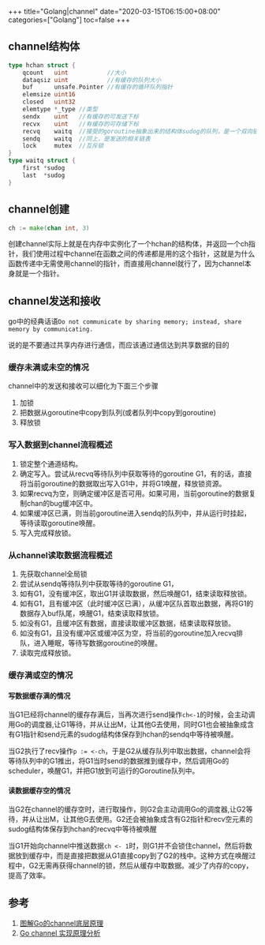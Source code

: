 +++
title="Golang|channel"
date="2020-03-15T06:15:00+08:00"
categories=["Golang"]
toc=false
+++

channel结构体
-------------

```go
type hchan struct {
	qcount   uint           //大小
	dataqsiz uint           //有缓存的队列大小
	buf      unsafe.Pointer //有缓存的循环队列指针
	elemsize uint16
	closed   uint32
	elemtype *_type //类型
	sendx    uint   //有缓存的可发送下标
	recvx    uint   //有缓存的可存储下标
	recvq    waitq  //接受的goroutine抽象出来的结构体sudog的队列，是一个双向链表
	sendq    waitq  //同上，是发送的相关链表
	lock     mutex  //互斥锁
}
type waitq struct {
	first *sudog
	last  *sudog
}
```

channel创建
-----------

```go
ch := make(chan int, 3)
```

创建channel实际上就是在内存中实例化了一个hchan的结构体，并返回一个ch指针，我们使用过程中channel在函数之间的传递都是用的这个指针，这就是为什么函数传递中无需使用channel的指针，而直接用channel就行了，因为channel本身就是一个指针。

channel发送和接收
-----------------

go中的经典话语`Do not communicate by sharing memory; instead, share memory by communicating.`

说的是不要通过共享内存进行通信，而应该通过通信达到共享数据的目的

### 缓存未满或未空的情况

channel中的发送和接收可以细化为下面三个步骤

1.	加锁
2.	把数据从goroutine中copy到队列(或者队列中copy到goroutine)
3.	释放锁

### 写入数据到channel流程概述

1.	锁定整个通道结构。
2.	确定写入。尝试从recvq等待队列中获取等待的goroutine G1，有的话，直接将当前goroutine的数据取出写入G1中，并将G1唤醒，释放锁资源。
3.	如果recvq为空，则确定缓冲区是否可用。如果可用，当前goroutine的数据复制chan的bug缓冲区中。
4.	如果缓冲区已满，则当前goroutine进入sendq的队列中，并从运行时挂起，等待读取goroutine唤醒。
5.	写入完成释放锁。

### 从channel读取数据流程概述

1.	先获取channel全局锁
2.	尝试从sendq等待队列中获取等待的goroutine G1，
3.	如有G1，没有缓冲区，取出G1并读取数据，然后唤醒G1，结束读取释放锁。
4.	如有G1，且有缓冲区（此时缓冲区已满），从缓冲区队首取出数据，再将G1的数据存入buf队尾，唤醒G1，结束读取释放锁。
5.	如没有G1，且缓冲区有数据，直接读取缓冲区数据，结束读取释放锁。
6.	如没有G1，且没有缓冲区或缓冲区为空，将当前的goroutine加入recvq排队，进入睡眠，等待写数据goroutine的唤醒。
7.	读取完成释放锁。

### 缓存满或空的情况

#### 写数据缓存满的情况

当G1已经将channel的缓存存满后，当再次进行send操作`ch<-1`的时候，会主动调用Go的调度器,让G1等待，并从让出M，让其他G去使用，同时G1也会被抽象成含有G1指针和send元素的sudog结构体保存到hchan的sendq中等待被唤醒。

当G2执行了recv操作`p := <-ch`，于是G2从缓存队列中取出数据，channel会将等待队列中的G1推出，将G1当时send的数据推到缓存中，然后调用Go的scheduler，唤醒G1，并把G1放到可运行的Goroutine队列中。

#### 读数据缓存空的情况

当G2在channel的缓存空时，进行取操作，则G2会主动调用Go的调度器,让G2等待，并从让出M，让其他G去使用。G2还会被抽象成含有G2指针和recv空元素的sudog结构体保存到hchan的recvq中等待被唤醒

当G1开始向channel中推送数据`ch <- 1`时，则G1并不会锁住channel，然后将数据放到缓存中，而是直接把数据从G1直接copy到了G2的栈中。这种方式在唤醒过程中，G2无需再获得channel的锁，然后从缓存中取数据。减少了内存的copy，提高了效率。

参考
----

1.	[图解Go的channel底层原理](https://www.cnblogs.com/RyuGou/p/10776565.html)
2.	[Go channel 实现原理分析](https://blog.csdn.net/guyan0319/article/details/90201405)

